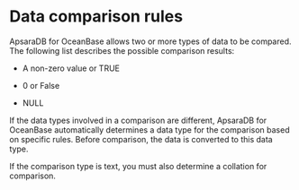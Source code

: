 Data comparison rules 
==========================================



ApsaraDB for OceanBase allows two or more types of data to be compared. The following list describes the possible comparison results:

* A non-zero value or TRUE




<!-- -->

* 0 or False




<!-- -->

* NULL




If the data types involved in a comparison are different, ApsaraDB for OceanBase automatically determines a data type for the comparison based on specific rules. Before comparison, the data is converted to this data type.

If the comparison type is text, you must also determine a collation for comparison.
